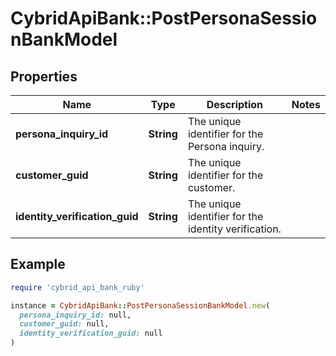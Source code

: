 # CybridApiBank::PostPersonaSessionBankModel

## Properties

| Name | Type | Description | Notes |
| ---- | ---- | ----------- | ----- |
| **persona_inquiry_id** | **String** | The unique identifier for the Persona inquiry. |  |
| **customer_guid** | **String** | The unique identifier for the customer. |  |
| **identity_verification_guid** | **String** | The unique identifier for the identity verification. |  |

## Example

```ruby
require 'cybrid_api_bank_ruby'

instance = CybridApiBank::PostPersonaSessionBankModel.new(
  persona_inquiry_id: null,
  customer_guid: null,
  identity_verification_guid: null
)
```

